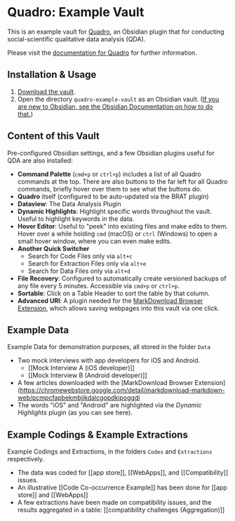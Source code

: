 # Quadro: Example Vault
This is an example vault for [Quadro](https://github.com/chrisgrieser/obsidian-quadro), an Obsidian plugin that for conducting social-scientific qualitative data analysis (QDA).

Please visit the [documentation for Quadro](https://github.com/chrisgrieser/obsidian-quadro) for further information.

## Installation & Usage
1. [Download the vault](https://github.com/chrisgrieser/quadro-example-vault/releases/latest/download/quadro-example-vault.zip).
2. Open the directory `quadro-example-vault` as an Obsidian vault. ([If you are new to Obsidian, see the Obsidian Documentation on how to do that.](https://help.obsidian.md/Getting+started/Create+a+vault#Open+existing+folder))

## Content of this Vault
Pre-configured Obsidian settings, and a few Obsidian plugins useful for QDA are also installed:
- **Command Palette** (`cmd+p` or `ctrl+p`) includes a list of all Quadro commands at the top. There are also buttons to the far left for all Quadro commands, briefly hover over them to see what the buttons do.
- **Quadro** itself (configured to be auto-updated via the BRAT plugin)
- **Dataview**: The Data Analysis Plugin
- **Dynamic Highlights**: Highlight specific words throughout the vault. Useful to highlight keywords in the data. 
- **Hover Editor**: Useful to "peek" into existing files and make edits to them. Hover over a while holding `cmd` (macOS) or `ctrl` (Windows) to open a small hover window, where you can even make edits.
- **Another Quick Switcher**
	- Search for Code Files only via `alt+c`
	- Search for Extraction Files only via `alt+e`
	- Search for Data Files only via `alt+d`
- **File Recovery**: Configured to automatically create versioned backups of any file every 5 minutes. Accessible via `cmd+p` or `ctrl+p`.
- **Sortable**: Click on a Table Header to sort the table by that column.
- **Advanced URI**: A plugin needed for the [MarkDownload Browser Extension](https://chromewebstore.google.com/detail/markdownload-markdown-web/pcmpcfapbekmbjjkdalcgopdkipoggdi), which allows saving webpages into this vault via one click.

## Example Data
Example Data for demonstration purposes, all stored in the folder `Data`
- Two mock interviews with app developers for iOS and Android.
	- [[Mock Interview A (iOS developer)]]
	- [[Mock Interview B (Android developer)]]
- A few articles downloaded with the [MarkDownload Browser Extension](https://chromewebstore.google.com/detail/markdownload-markdown-web/pcmpcfapbekmbjjkdalcgopdkipoggdi
- The words "iOS" and "Android" are highlighted via the *Dynamic Highlights* plugin (as you can see here).

## Example Codings & Example Extractions
Example Codings and Extractions, in the folders `Codes` and `Extractions` respectively.
- The data was coded for [[app store]], [[WebApps]], and [[Compatibility]] issues.
- An illustrative [[Code Co-occurrence Example]] has been done for [[app store]] and [[WebApps]]
- A few extractions have been made on compatibility issues, and the results aggregated in a table: [[compatibility challenges (Aggregation)]]
